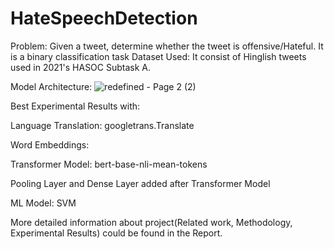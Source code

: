 # HateSpeechDetection

Problem: Given a tweet, determine whether the tweet is offensive/Hateful. It is a binary classification task
Dataset Used: It consist of Hinglish tweets used in 2021's HASOC Subtask A.

Model Architecture:
![redefined - Page 2 (2)](https://user-images.githubusercontent.com/88608893/208653975-193542c8-1a80-4c9b-b019-fd0acce146ed.png)


Best Experimental Results with:

Language Translation: googletrans.Translate

Word Embeddings:

Transformer Model: bert-base-nli-mean-tokens

Pooling Layer and Dense Layer added after Transformer Model

ML Model: SVM

More detailed information about project(Related work, Methodology, Experimental Results) could be found in the Report.
